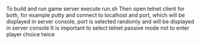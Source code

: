 To build and run game server execute run.sh
Then open telnet client for both, for example putty and connect to localhost and port, which will be displayed in server console, port is selected randomly and will be displayed in server console
It is important to select telnet passive mode not to enter player choice twice
